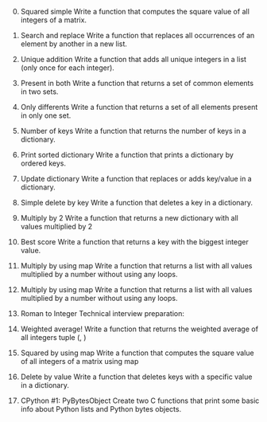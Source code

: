 0. Squared simple
Write a function that computes the square value of all integers of a matrix.



1. Search and replace
Write a function that replaces all occurrences of an element by another in a new list.



2. Unique addition
Write a function that adds all unique integers in a list (only once for each integer).



3. Present in both
Write a function that returns a set of common elements in two sets.



4. Only differents
Write a function that returns a set of all elements present in only one set.



5. Number of keys
Write a function that returns the number of keys in a dictionary.




6. Print sorted dictionary
Write a function that prints a dictionary by ordered keys.




7. Update dictionary
Write a function that replaces or adds key/value in a dictionary.



8. Simple delete by key
Write a function that deletes a key in a dictionary.



9. Multiply by 2
Write a function that returns a new dictionary with all values multiplied by 2




10. Best score
Write a function that returns a key with the biggest integer value.



11. Multiply by using map
Write a function that returns a list with all values multiplied by a number without using any loops.



11. Multiply by using map
Write a function that returns a list with all values multiplied by a number without using any loops.



12. Roman to Integer
Technical interview preparation:


13. Weighted average!
Write a function that returns the weighted average of all integers tuple (<score>, <weight>)




14. Squared by using map
Write a function that computes the square value of all integers of a matrix using map





15. Delete by value
Write a function that deletes keys with a specific value in a dictionary.




16. CPython #1: PyBytesObject
Create two C functions that print some basic info about Python lists and Python bytes objects.
